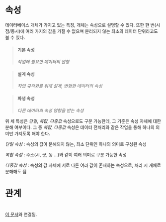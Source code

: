 # 속성
데이터베이스 개체가 가지고 있는 특징, 개체는 속성으로 설명할 수 있다. 또한 한 번(시점/동시)에 여러 가지의 값을 가질 수 없으며 분리되지 않는 최소의 데이터 단위라고도 볼 수 있다.

>#### 기본 속성
> *작업에 필요한 데이터의 원형*

>#### 설계 속성
> *작업 규칙화를 위해 설계, 변형한 데이터의 속성*

>#### 파생 속성
> *다른 데이터의 속성 영향을 받는 속성*

위 세 특성은 *단일*, *복합*, *다중값* 속성으로도 구분 가능한데, 그 기준은 속성 자체에 대한 분해 여부이다. 그 중 *복합*, *다중값* 속성은 데이터 전처리와 같은 작업을 통해 하나의 의미만 가지도록 해야 한다.

*단일 속성* : 속성의 값이 분해되지 않는, 최소 단위인 하나의 의미로 구성된 속성

*복합 속성* : 주소(시, 군, 동 ...)와 같이 여러 의미로 구분 가능한 속성 

*다중값 속성* : 속성의 값 자체에 서로 다른 여러 값이 존재하는 속성으로, 처리 시 개체로 분해해도 됨

# 관계


#
[이 문서](https://github.com/CharmStrange/Study/blob/%EC%9D%B8%EA%B3%B5%EC%A7%80%EB%8A%A5/DataBase/Entity%26ERD.md)와 연결됨.
